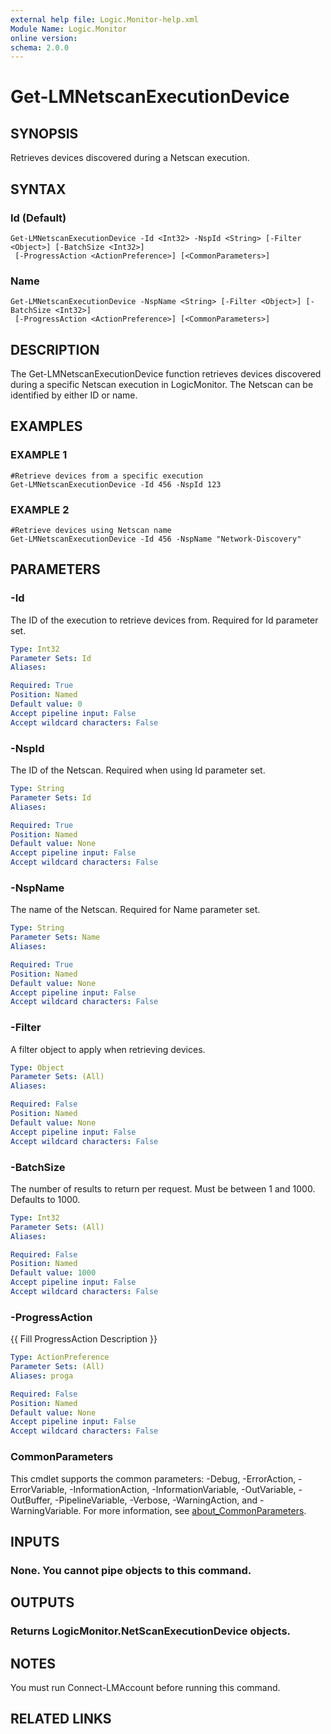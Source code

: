 ```yaml
---
external help file: Logic.Monitor-help.xml
Module Name: Logic.Monitor
online version:
schema: 2.0.0
---
```


# Get-LMNetscanExecutionDevice

## SYNOPSIS
Retrieves devices discovered during a Netscan execution.

## SYNTAX

### Id (Default)
```
Get-LMNetscanExecutionDevice -Id <Int32> -NspId <String> [-Filter <Object>] [-BatchSize <Int32>]
 [-ProgressAction <ActionPreference>] [<CommonParameters>]
```

### Name
```
Get-LMNetscanExecutionDevice -NspName <String> [-Filter <Object>] [-BatchSize <Int32>]
 [-ProgressAction <ActionPreference>] [<CommonParameters>]
```

## DESCRIPTION
The Get-LMNetscanExecutionDevice function retrieves devices discovered during a specific Netscan execution in LogicMonitor.
The Netscan can be identified by either ID or name.

## EXAMPLES

### EXAMPLE 1
```
#Retrieve devices from a specific execution
Get-LMNetscanExecutionDevice -Id 456 -NspId 123
```

### EXAMPLE 2
```
#Retrieve devices using Netscan name
Get-LMNetscanExecutionDevice -Id 456 -NspName "Network-Discovery"
```

## PARAMETERS

### -Id
The ID of the execution to retrieve devices from.
Required for Id parameter set.

```yaml
Type: Int32
Parameter Sets: Id
Aliases:

Required: True
Position: Named
Default value: 0
Accept pipeline input: False
Accept wildcard characters: False
```

### -NspId
The ID of the Netscan.
Required when using Id parameter set.

```yaml
Type: String
Parameter Sets: Id
Aliases:

Required: True
Position: Named
Default value: None
Accept pipeline input: False
Accept wildcard characters: False
```

### -NspName
The name of the Netscan.
Required for Name parameter set.

```yaml
Type: String
Parameter Sets: Name
Aliases:

Required: True
Position: Named
Default value: None
Accept pipeline input: False
Accept wildcard characters: False
```

### -Filter
A filter object to apply when retrieving devices.

```yaml
Type: Object
Parameter Sets: (All)
Aliases:

Required: False
Position: Named
Default value: None
Accept pipeline input: False
Accept wildcard characters: False
```

### -BatchSize
The number of results to return per request.
Must be between 1 and 1000.
Defaults to 1000.

```yaml
Type: Int32
Parameter Sets: (All)
Aliases:

Required: False
Position: Named
Default value: 1000
Accept pipeline input: False
Accept wildcard characters: False
```

### -ProgressAction
{{ Fill ProgressAction Description }}

```yaml
Type: ActionPreference
Parameter Sets: (All)
Aliases: proga

Required: False
Position: Named
Default value: None
Accept pipeline input: False
Accept wildcard characters: False
```

### CommonParameters
This cmdlet supports the common parameters: -Debug, -ErrorAction, -ErrorVariable, -InformationAction, -InformationVariable, -OutVariable, -OutBuffer, -PipelineVariable, -Verbose, -WarningAction, and -WarningVariable. For more information, see [about_CommonParameters](http://go.microsoft.com/fwlink/?LinkID=113216).

## INPUTS

### None. You cannot pipe objects to this command.
## OUTPUTS

### Returns LogicMonitor.NetScanExecutionDevice objects.
## NOTES
You must run Connect-LMAccount before running this command.

## RELATED LINKS
